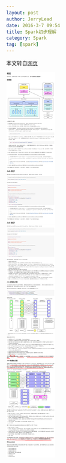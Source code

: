 ```yaml
---
layout: post
author: JerryLead
date: 2016-3-7 09:54
title: Spark初步理解
category: Spark
tag: [spark]
---
```


本文转自[网页](https://github.com/JerryLead/SparkInternals/blob/master/markdown/1-Overview.md)

<!-- more -->

![Spark Overview](/public/img/spark/spark_overview.png)
